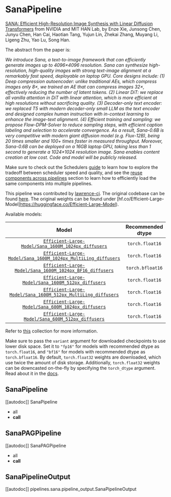 <!-- Copyright 2024 The HuggingFace Team. All rights reserved.
#
# Licensed under the Apache License, Version 2.0 (the "License");
# you may not use this file except in compliance with the License.
# You may obtain a copy of the License at
#
#     http://www.apache.org/licenses/LICENSE-2.0
#
# Unless required by applicable law or agreed to in writing, software
# distributed under the License is distributed on an "AS IS" BASIS,
# WITHOUT WARRANTIES OR CONDITIONS OF ANY KIND, either express or implied.
# See the License for the specific language governing permissions and
# limitations under the License. -->

# SanaPipeline

[SANA: Efficient High-Resolution Image Synthesis with Linear Diffusion Transformers](https://huggingface.co/papers/2410.10629) from NVIDIA and MIT HAN Lab, by Enze Xie, Junsong Chen, Junyu Chen, Han Cai, Haotian Tang, Yujun Lin, Zhekai Zhang, Muyang Li, Ligeng Zhu, Yao Lu, Song Han.

The abstract from the paper is:

*We introduce Sana, a text-to-image framework that can efficiently generate images up to 4096×4096 resolution. Sana can synthesize high-resolution, high-quality images with strong text-image alignment at a remarkably fast speed, deployable on laptop GPU. Core designs include: (1) Deep compression autoencoder: unlike traditional AEs, which compress images only 8×, we trained an AE that can compress images 32×, effectively reducing the number of latent tokens. (2) Linear DiT: we replace all vanilla attention in DiT with linear attention, which is more efficient at high resolutions without sacrificing quality. (3) Decoder-only text encoder: we replaced T5 with modern decoder-only small LLM as the text encoder and designed complex human instruction with in-context learning to enhance the image-text alignment. (4) Efficient training and sampling: we propose Flow-DPM-Solver to reduce sampling steps, with efficient caption labeling and selection to accelerate convergence. As a result, Sana-0.6B is very competitive with modern giant diffusion model (e.g. Flux-12B), being 20 times smaller and 100+ times faster in measured throughput. Moreover, Sana-0.6B can be deployed on a 16GB laptop GPU, taking less than 1 second to generate a 1024×1024 resolution image. Sana enables content creation at low cost. Code and model will be publicly released.*

<Tip>

Make sure to check out the Schedulers [guide](../../using-diffusers/schedulers.md) to learn how to explore the tradeoff between scheduler speed and quality, and see the [reuse components across pipelines](../../using-diffusers/loading.md#reuse-a-pipeline) section to learn how to efficiently load the same components into multiple pipelines.

</Tip>

This pipeline was contributed by [lawrence-cj](https://github.com/lawrence-cj). The original codebase can be found [here](https://github.com/NVlabs/Sana). The original weights can be found under [hf.co/Efficient-Large-Model]https://huggingface.co/Efficient-Large-Model).

Available models:

| Model | Recommended dtype |
|:-----:|:-----------------:|
| [`Efficient-Large-Model/Sana_1600M_1024px_diffusers`](https://huggingface.co/Efficient-Large-Model/Sana_1600M_1024px_diffusers) | `torch.float16` |
| [`Efficient-Large-Model/Sana_1600M_1024px_MultiLing_diffusers`](https://huggingface.co/Efficient-Large-Model/Sana_1600M_1024px_MultiLing_diffusers) | `torch.float16` |
| [`Efficient-Large-Model/Sana_1600M_1024px_BF16_diffusers`](https://huggingface.co/Efficient-Large-Model/Sana_1600M_1024px_BF16_diffusers) | `torch.bfloat16` |
| [`Efficient-Large-Model/Sana_1600M_512px_diffusers`](https://huggingface.co/Efficient-Large-Model/Sana_1600M_512px_diffusers) | `torch.float16` |
| [`Efficient-Large-Model/Sana_1600M_512px_MultiLing_diffusers`](https://huggingface.co/Efficient-Large-Model/Sana_1600M_512px_MultiLing_diffusers) | `torch.float16` |
| [`Efficient-Large-Model/Sana_600M_1024px_diffusers`](https://huggingface.co/Efficient-Large-Model/Sana_600M_1024px_diffusers) | `torch.float16` |
| [`Efficient-Large-Model/Sana_600M_512px_diffusers`](https://huggingface.co/Efficient-Large-Model/Sana_600M_512px_diffusers) | `torch.float16` |

Refer to [this](https://huggingface.co/collections/Efficient-Large-Model/sana-673efba2a57ed99843f11f9e) collection for more information.

<Tip>

Make sure to pass the `variant` argument for downloaded checkpoints to use lower disk space. Set it to `"fp16"` for models with recommended dtype as `torch.float16`, and `"bf16"` for models with recommended dtype as `torch.bfloat16`. By default, `torch.float32` weights are downloaded, which use twice the amount of disk storage. Additionally, `torch.float32` weights can be downcasted on-the-fly by specifying the `torch_dtype` argument. Read about it in the [docs](https://huggingface.co/docs/diffusers/v0.31.0/en/api/pipelines/overview#diffusers.DiffusionPipeline.from_pretrained).

</Tip>

## SanaPipeline

[[autodoc]] SanaPipeline
  - all
  - __call__

## SanaPAGPipeline

[[autodoc]] SanaPAGPipeline
  - all
  - __call__

## SanaPipelineOutput

[[autodoc]] pipelines.sana.pipeline_output.SanaPipelineOutput
